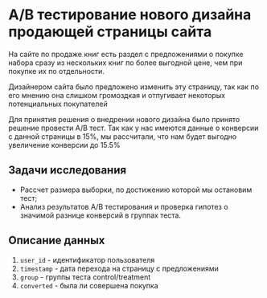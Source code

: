 # A/B тестирование нового дизайна продающей страницы сайта

На сайте по продаже книг есть раздел с предложениями о покупке набора сразу из нескольких книг по более выгодной цене, чем при покупке их по отдельности.

Дизайнером сайта было предложено изменить эту страницу, так как по его мнению она слишком громоздкая и отпугивает некоторых потенциальных покупателей

Для принятия решения о внедрении нового дизайна было принято решение провести A/B тест. Так как у нас имеются данные о конверсии с данной страницы в 15%, мы рассчитали, что нам будет выгодно увеличение конверсии до 15.5%

## Задачи исследования

- Рассчет размера выборки, по достижению которой мы остановим тест;
- Анализ результатов A/B тестирования и проверка гипотез о значимой разнице конверсий в группах теста.

## Описание данных

1. `user_id` - идентификатор пользователя
2. `timestamp` - дата перехода на страницу с предложениями
3. `group` - группы теста control/treatment
4. `converted` - была ли совершена покупка
